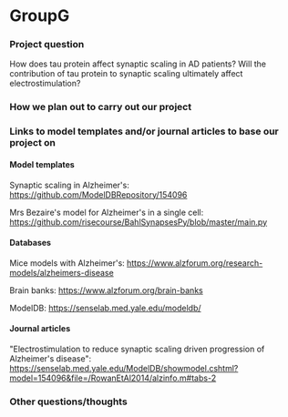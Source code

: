 # GroupG

### Project question
How does tau protein affect synaptic scaling in AD patients?
Will the contribution of tau protein to synaptic scaling ultimately affect electrostimulation?

### How we plan out to carry out our project

### Links to model templates and/or journal articles to base our project on

#### Model templates

Synaptic scaling in Alzheimer's: https://github.com/ModelDBRepository/154096

Mrs Bezaire's model for Alzheimer's in a single cell: https://github.com/risecourse/BahlSynapsesPy/blob/master/main.py

#### Databases
Mice models with Alzheimer's: https://www.alzforum.org/research-models/alzheimers-disease

Brain banks: https://www.alzforum.org/brain-banks

ModelDB: https://senselab.med.yale.edu/modeldb/

#### Journal articles
"Electrostimulation to reduce synaptic scaling driven progression of Alzheimer's disease": https://senselab.med.yale.edu/ModelDB/showmodel.cshtml?model=154096&file=/RowanEtAl2014/alzinfo.m#tabs-2

### Other questions/thoughts
